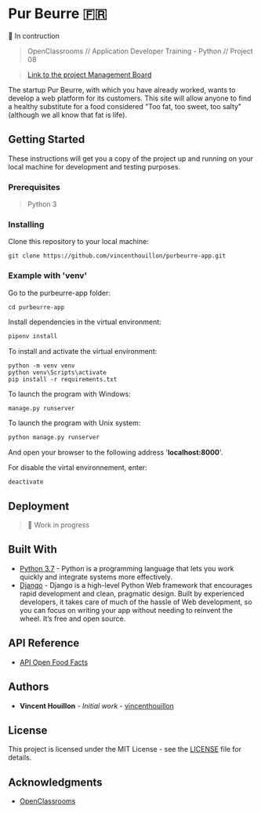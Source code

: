 # Pur Beurre :fr:

:construction: In contruction

> OpenClassrooms // Application Developer Training - Python // Project 08

>  [Link to the project Management Board](https://github.com/vincenthouillon/purbeurre-app/projects/1)

The startup Pur Beurre, with which you have already worked, wants to develop a web platform for its customers. This site will allow anyone to find a healthy substitute for a food considered "Too fat, too sweet, too salty" (although we all know that fat is life).

## Getting Started
These instructions will get you a copy of the project up and running on your local machine for development and testing purposes.

### Prerequisites

> Python 3

### Installing

Clone this repository to your local machine:
```console
git clone https://github.com/vincenthouillon/purbeurre-app.git
```

### Example with '**venv**'

Go to the purbeurre-app folder:

```console
cd purbeurre-app
```

Install dependencies in the virtual environment:

```python
pipenv install
```

To install and activate the virtual environment:
```console
python -m venv venv
python venv\Scripts\activate
pip install -r requirements.txt
```

To launch the program with Windows:

```python
manage.py runserver
```

To launch the program with Unix system:

```python
python manage.py runserver
```

And open your browser to the following address '**localhost:8000**'.

For disable the virtal environnement, enter:
```console
deactivate
```

<!-- ## Running the tests

> Using '**pytest**':

### Installation

```console
pip install pytest
```
Run tests:

```python
pytest -v
``` -->

<!-- ![Screenshot](grandpy/static/img/test.png) -->

## Deployment

> :construction: Work in progress

<!-- > This project is visible on [Heroku](https://hv-purbeurre.herokuapp.com/). -->

## Built With

* [Python 3.7](https://www.python.org/) - Python is a programming language that lets you work quickly and integrate systems more effectively.
* [Django](https://www.djangoproject.com/) - Django is a high-level Python Web framework that encourages rapid development and clean, pragmatic design. Built by experienced developers, it takes care of much of the hassle of Web development, so you can focus on writing your app without needing to reinvent the wheel. It’s free and open source. 

## API Reference
* [API Open Food Facts](https://fr.openfoodfacts.org/data)


## Authors

* **Vincent Houillon** - *Initial work* - [vincenthouillon](https://github.com/vincenthouillon)

## License

This project is licensed under the MIT License - see the [LICENSE](LICENSE) file for details.

## Acknowledgments

* [OpenClassrooms](https://openclassrooms.com)